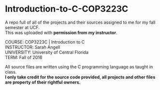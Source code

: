 # Introduction-to-C-COP3223C
A repo full of all of the projects and their sources assigned to me for my fall semester at UCF.<br />
This was uploaded with <b>permission from my instructor</b>.

COURSE: COP3223C | Introduction to C<br />
INSTRUCTOR: Sarah Angell<br />
UNIVERSITY: University of Central Florida<br />
TERM: Fall of 2016

All source files are written using the C programming language as taught in class.<br />
<b>I only take credit for the source code provided, all projects and other files are property of their rightful owners.</b>
